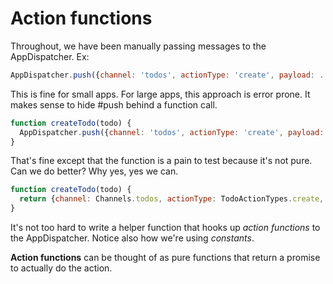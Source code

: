 # Action functions

Throughout, we have been manually passing messages to the AppDispatcher. Ex:

```javascript
AppDispatcher.push({channel: 'todos', actionType: 'create', payload: ...})
```

This is fine for small apps. For large apps, this approach is error prone.
It makes sense to hide #push behind a function call.

```javascript
function createTodo(todo) {
  AppDispatcher.push({channel: 'todos', actionType: 'create', payload: ...})
}
```

That's fine except that the function is a pain to test because it's not pure.
Can we do better? Why yes, yes we can.

```javascript
function createTodo(todo) {
  return {channel: Channels.todos, actionType: TodoActionTypes.create, payload: todo}
}
```

It's not too hard to write a helper function that hooks up *action functions*
to the AppDispatcher. Notice also how we're using *constants*.

**Action functions** can be thought of as pure functions that return a promise
to actually do the action.
